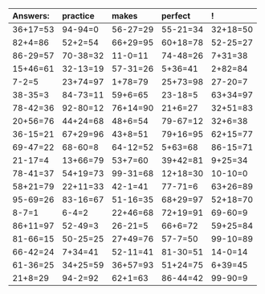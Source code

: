 | Answers: | practice | makes | perfect | ! |
| :--- | :--- | :--- | :--- | :--- |
| 36+17=53 | 94-94=0 | 56-27=29 | 55-21=34 | 32+18=50 | 
| 82+4=86 | 52+2=54 | 66+29=95 | 60+18=78 | 52-25=27 | 
| 86-29=57 | 70-38=32 | 11-0=11 | 74-48=26 | 7+31=38 | 
| 15+46=61 | 32-13=19 | 57-31=26 | 5+36=41 | 2+82=84 | 
| 7-2=5 | 23+74=97 | 1+78=79 | 25+73=98 | 27-20=7 | 
| 38-35=3 | 84-73=11 | 59+6=65 | 23-18=5 | 63+34=97 | 
| 78-42=36 | 92-80=12 | 76+14=90 | 21+6=27 | 32+51=83 | 
| 20+56=76 | 44+24=68 | 48+6=54 | 79-67=12 | 32+6=38 | 
| 36-15=21 | 67+29=96 | 43+8=51 | 79+16=95 | 62+15=77 | 
| 69-47=22 | 68-60=8 | 64-12=52 | 5+63=68 | 86-15=71 | 
| 21-17=4 | 13+66=79 | 53+7=60 | 39+42=81 | 9+25=34 | 
| 78-41=37 | 54+19=73 | 99-31=68 | 12+18=30 | 10-10=0 | 
| 58+21=79 | 22+11=33 | 42-1=41 | 77-71=6 | 63+26=89 | 
| 95-69=26 | 83-16=67 | 51-16=35 | 68+29=97 | 52+18=70 | 
| 8-7=1 | 6-4=2 | 22+46=68 | 72+19=91 | 69-60=9 | 
| 86+11=97 | 52-49=3 | 26-21=5 | 66+6=72 | 59+25=84 | 
| 81-66=15 | 50-25=25 | 27+49=76 | 57-7=50 | 99-10=89 | 
| 66-42=24 | 7+34=41 | 52-11=41 | 81-30=51 | 14-0=14 | 
| 61-36=25 | 34+25=59 | 36+57=93 | 51+24=75 | 6+39=45 | 
| 21+8=29 | 94-2=92 | 62+1=63 | 86-44=42 | 99-90=9 | 

